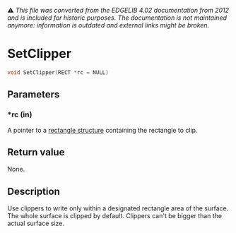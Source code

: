 :warning: _This file was converted from the EDGELIB 4.02 documentation from 2012 and is included for historic purposes. The documentation is not maintained anymore: information is outdated and external links might be broken._

# SetClipper


```c++
void SetClipper(RECT *rc = NULL)
```

## Parameters
### *rc (in)
A pointer to a [rectangle structure](ref_globalstructures.md) containing the rectangle to clip.

## Return value
None.

## Description
Use clippers to write only within a designated rectangle area of the surface. The whole surface is clipped by default. Clippers can't be bigger than the actual surface size.

